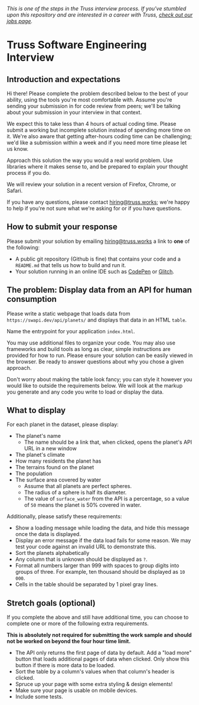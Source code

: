 _This is one of the steps in the Truss interview process. If you've
stumbled upon this repository and are interested in a career with
Truss, [check out our jobs page](https://truss.works/jobs)._

# Truss Software Engineering Interview

## Introduction and expectations

Hi there! Please complete the problem described below to the best of
your ability, using the tools you're most comfortable with. Assume
you're sending your submission in for code review from peers;
we'll be talking about your submission in your interview in that
context.

We expect this to take less than 4 hours of actual coding time. Please
submit a working but incomplete solution instead of spending more time
on it. We're also aware that getting after-hours coding time can be
challenging; we'd like a submission within a week and if you need more
time please let us know.

Approach this solution the way you would a real world problem. Use
libraries where it makes sense to, and be prepared to explain your
thought process if you do.

We will review your solution in a recent version of Firefox, Chrome, or Safari.

If you have any questions, please contact hiring@truss.works; we're
happy to help if you're not sure what we're asking for or if you have
questions.

## How to submit your response

Please submit your solution by emailing hiring@truss.works a link to **one** of the following:

- A public git repository (Github is fine) that contains your code and a `README.md` that tells us how to build and run it.
- Your solution running in an online IDE such as [CodePen](https://codepen.io) or [Glitch](https://glitch.com).

## The problem: Display data from an API for human consumption

Please write a static webpage that loads data from `https://swapi.dev/api/planets/` and displays that data
in an HTML `table`.

Name the entrypoint for your application `index.html`. 

You may use additional files to organize your code. You may also use frameworks and build tools as long as clear, simple instructions are provided for how to run. Please ensure your solution can be easily viewed in the browser. Be ready to answer questions about why you chose a given approach.


Don't worry about making the table look fancy; you can style it however you
would like to outside the requirements below. We will look at the markup you
generate and any code you write to load or display the data.

## What to display

For each planet in the dataset, please display:

- The planet's name
    - The name should be a link that, when clicked, opens the planet's API URL in a new window
- The planet's climate
- How many residents the planet has
- The terrains found on the planet
- The population
- The surface area covered by water
    - Assume that all planets are perfect spheres.
    - The radius of a sphere is half its diameter.
    - The value of `surface_water` from the API is a percentage, so a value of `50` means the planet is 50% covered in water.

Additionally, please satisfy these requirements:

- Show a loading message while loading the data, and hide this message once the data is displayed.
- Display an error message if the data load fails for some reason. We may test your code against an invalid URL to demonstrate this.
- Sort the planets alphabetically
- Any column that is unknown should be displayed as `?`.
- Format all numbers larger than 999 with spaces to group digits into groups of three.
  For example, ten thousand should be displayed as `10 000`.
- Cells in the table should be separated by 1 pixel gray lines.

## Stretch goals (optional)

If you complete the above and still have additional time, you can choose to complete one or more of the following extra requirements.

**This is absolutely not required for submitting the work sample and should not be worked on beyond the four hour time limit.**

- The API only returns the first page of data by default. Add a "load more" button that
  loads additional pages of data when clicked. Only show this button if there is more data to be loaded.
- Sort the table by a column's values when that column's header is clicked.
- Spruce up your page with some extra styling & design elements!
- Make sure your page is usable on mobile devices.
- Include some tests.
